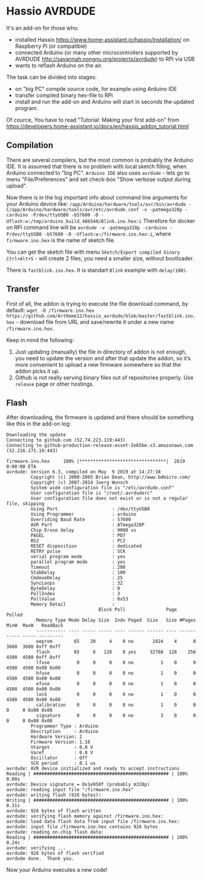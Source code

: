 # Hassio AVRDUDE

It's an add-on for those who:
* installed Hassio https://www.home-assistant.io/hassio/installation/ on Raspberry Pi (or compatible)
* connected Arduino (or many other microcontrollers supported by AVRDUDE http://savannah.nongnu.org/projects/avrdude) to RPi via USB
* wants to reflash Arduino on the air.

The task can be divided into stages:
* on "big PC" compile source code, for example using Arduino IDE
* transfer compiled binary hex-file to RPi
* install and run the add-on and Arduino will start in seconds the updated program.

Of cource, You have to read "Tutorial: Making your first add-on" from https://developers.home-assistant.io/docs/en/hassio_addon_tutorial.html

## Compilation
There are several compilers, but the most common is probably the Arduino IDE. It is assumed that there is no problem with local sketch filling, when Arduino connected to "big PC". `Arduino IDE` also uses `avrdude` - lets go to menu "File/Preferences" and set check-box "Show verbose output during upload". 

Now there is in the log important info about command line arguments for your Arduino device like:
`/app/Arduino/hardware/tools/avr/bin/avrdude -C/app/Arduino/hardware/tools/avr/etc/avrdude.conf -v -patmega328p -carduino -P/dev/ttyUSB0 -b57600 -D -Uflash:w:/tmp/arduino_build_486540/Blink.ino.hex:i`
Therefore for docker on RPi command line will be `avrdude -v -patmega328p -carduino -P/dev/ttyUSB0 -b57600 -D -Uflash:w:/firmware.ino.hex:i`, where `firmware.ino.hex` is the name of sketch file.

You can get the sketch file with menu `Sketch/Export compiled binary Ctrl+Alt+S` - will create 2 files, you need a smaller size, without bootloader.

There is `fastblink.ino.hex`. It is standart `Blink` example with `delay(100)`.

## Transfer
First of all, the addon is trying to execute the file download command, by default:
`wget -O /firmware.ino.hex https://github.com/ArtHome12/hassio_avrdude/blob/master/fastblink.ino.hex` - download file from URL and save/rewrite it under a new name `/firmware.ino.hex`.

Keep in mind the following:
1. Just updating (manually) the file in directory of addon is not enough, you need to update the version and after that update the addon, so it’s more convenient to upload a new firmware somewhere so that the addon picks it up.
2. Github is not really serving binary files out of repositories properly. Use `release` page or other hostings.

## Flash
After downloading, the firmware is updated and there should be something like this in the add-on log:

```
Downloading the update
Connecting to github.com (52.74.223.119:443)
Connecting to github-production-release-asset-2e65be.s3.amazonaws.com (52.216.171.19:443)
 
firmware.ino.hex     100% |********************************|  2619  0:00:00 ETA
avrdude: Version 6.3, compiled on May  9 2019 at 14:27:38
         Copyright (c) 2000-2005 Brian Dean, http://www.bdmicro.com/
         Copyright (c) 2007-2014 Joerg Wunsch
         System wide configuration file is "/etc/avrdude.conf"
         User configuration file is "/root/.avrduderc"
         User configuration file does not exist or is not a regular file, skipping
         Using Port                    : /dev/ttyUSB0
         Using Programmer              : arduino
         Overriding Baud Rate          : 57600
         AVR Part                      : ATmega328P
         Chip Erase delay              : 9000 us
         PAGEL                         : PD7
         BS2                           : PC2
         RESET disposition             : dedicated
         RETRY pulse                   : SCK
         serial program mode           : yes
         parallel program mode         : yes
         Timeout                       : 200
         StabDelay                     : 100
         CmdexeDelay                   : 25
         SyncLoops                     : 32
         ByteDelay                     : 0
         PollIndex                     : 3
         PollValue                     : 0x53
         Memory Detail                 :
                                  Block Poll               Page                       Polled
           Memory Type Mode Delay Size  Indx Paged  Size   Size #Pages MinW  MaxW   ReadBack
           ----------- ---- ----- ----- ---- ------ ------ ---- ------ ----- ----- ---------
           eeprom        65    20     4    0 no       1024    4      0  3600  3600 0xff 0xff
           flash         65     6   128    0 yes     32768  128    256  4500  4500 0xff 0xff
           lfuse          0     0     0    0 no          1    0      0  4500  4500 0x00 0x00
           hfuse          0     0     0    0 no          1    0      0  4500  4500 0x00 0x00
           efuse          0     0     0    0 no          1    0      0  4500  4500 0x00 0x00
           lock           0     0     0    0 no          1    0      0  4500  4500 0x00 0x00
           calibration    0     0     0    0 no          1    0      0     0     0 0x00 0x00
           signature      0     0     0    0 no          3    0      0     0     0 0x00 0x00
         Programmer Type : Arduino
         Description     : Arduino
         Hardware Version: 2
         Firmware Version: 1.16
         Vtarget         : 0.0 V
         Varef           : 0.0 V
         Oscillator      : Off
         SCK period      : 0.1 us
avrdude: AVR device initialized and ready to accept instructions
Reading | ################################################## | 100% 0.00s
avrdude: Device signature = 0x1e950f (probably m328p)
avrdude: reading input file "/firmware.ino.hex"
avrdude: writing flash (926 bytes):
Writing | ################################################## | 100% 0.31s
avrdude: 926 bytes of flash written
avrdude: verifying flash memory against /firmware.ino.hex:
avrdude: load data flash data from input file /firmware.ino.hex:
avrdude: input file /firmware.ino.hex contains 926 bytes
avrdude: reading on-chip flash data:
Reading | ################################################## | 100% 0.24s
avrdude: verifying ...
avrdude: 926 bytes of flash verified
avrdude done.  Thank you.
``````
Now your Arduino executes a new code!
